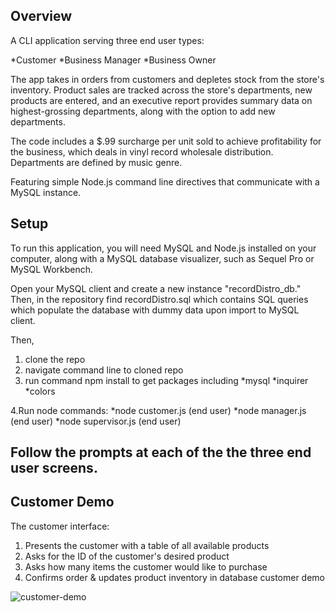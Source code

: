## Overview

A CLI application serving three end user types:

*Customer
*Business Manager
*Business Owner

The app takes in orders from customers and depletes stock from the store's inventory. Product sales are tracked across the store's departments, new products are entered, and an executive report provides summary data on highest-grossing departments, along with the option to add new departments.

The code includes a $.99 surcharge per unit sold to achieve profitability for the business, which deals in vinyl record wholesale distribution. Departments are defined by music genre.

Featuring simple Node.js command line directives that communicate with a MySQL instance.

## Setup
To run this application, you will need MySQL and Node.js installed on your computer, along with a MySQL database visualizer, such as Sequel Pro or MySQL Workbench. 

Open your MySQL client and create a new instance "recordDistro_db." Then, in the repository find recordDistro.sql which contains SQL queries which populate the database with dummy data upon import to MySQL client.

Then,

1. clone the repo
2. navigate command line to cloned repo
3. run command npm install to get packages including 
  *mysql
  *inquirer
  *colors
  
4.Run node commands:
*node customer.js (end user)
*node manager.js (end user)
*node supervisor.js (end user)

Follow the prompts at each of the the three end user screens.
-

## Customer Demo
The customer interface:

1) Presents the customer with a table of all available products
2) Asks for the ID of the customer's desired product
3) Asks how many items the customer would like to purchase
4) Confirms order & updates product inventory in database
customer demo

![customer-demo](https://github.com/hubenschmidt/liri-node-app/blob/fe82709ee2aca35b8f143319c5504acbca2cd912/gifs/liri%20concert-this.gif)

